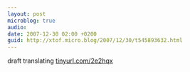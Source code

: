 ```yaml
---
layout: post
microblog: true
audio: 
date: 2007-12-30 02:00 +0200
guid: http://xtof.micro.blog/2007/12/30/t545893632.html
---
```

draft translating [tinyurl.com/2e2hqx](http://tinyurl.com/2e2hqx)
